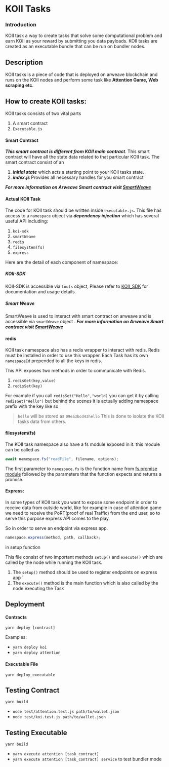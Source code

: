 # KOII Tasks

### Introduction

KOII task a way to create tasks that solve some computational problem and earn KOII as your reward by submitting you data payloads. KOII tasks are created as an executable bundle that can be run on bundler nodes.

## Description

KOII tasks is a piece of code that is deployed on arweave blockchain and runs on the KOII nodes and perform some task like **Attention Game, Web scraping etc**.

## How to create KOII tasks:

KOII tasks consists of two vital parts

1. A smart contract
2. `Executable.js`

#### Smart Contract

**_This smart contract is different from KOII main contract_**. This smart contract will have all the state data related to that particular KOII task. The smart contract consist of an

1. **_initial state_** which acts a starting point to your KOII tasks state.
2. **_index.js_** Provides all necessary handles for you smart contract

**_For more information on Arweave Smart contract visit [SmartWeave](https://github.com/ArweaveTeam/SmartWeave)_**

#### Actual KOII Task

The code for KOII task should be written inside `executable.js`.
This file has access to a `namespace` object via **_dependency injection_** which has several useful API including:

1. `koi-sdk`
2. `smartWeave`
3. `redis`
4. `filesystem(fs)`
5. `express`

Here are the detail of each component of namespace:

##### **_KOII-SDK_**

KOII-SDK is accessible via `tools` object, Please refer to [KOII_SDK](https://github.com/koii-network/tools) for documentation and usage details.

##### **_Smart Weave_**

SmartWeave is used to interact with smart contract on arweave and is accessible via `smartWeave` object .
**_For more information on Arweave Smart contract visit [SmartWeave](https://github.com/ArweaveTeam/SmartWeave)_**

#### redis

KOII task namespace also has a redis wrapper to interact with redis. Redis must be installed in order to use this wrapper. Each Task has its own `namespaceId` prepended to all the keys in redis.

This API exposes two methods in order to communicate with Redis.

1. `redisGet(key,value)`
2. `redisSet(key)`

For example if you call `redisSet("Hello","world)` you can get it by calling `redisGet("Hello")` but behind the scenes it is actually adding namespace prefix with the key like so

> `hello` will be stored as `09ea3bcd43hello`
> This is done to isolate the KOII tasks data from others.

#### filesystem(fs)

The KOII task namespace also have a fs module exposed in it.
this module can be called as

```js
await namespace.fs("readFile", filename, options);
```

The first parameter to `namespace.fs` is the function name from [fs.promise module](https://nodejs.org/api/fs.html) followed by the parameters that the function expects and returns a promise.

#### Express:

In some types of KOII task you want to expose some endpoint in order to receive data from outside world, like for example in case of attention game we need to receive the PoRT(proof of real Traffic) from the end user, so to serve this purpose express API comes to the play.

So in order to serve an endpoint via express app.

```js
namespace.express(method, path, callback);
```

in setup function

This file consist of two important methods `setup()` and `execute()` which are called by the node while running the KOII task.

1. The `setup()` method should be used to register endpoints on express app `
2. The `execute()` method is the main function which is also called by the node executing the Task

## Deployment

#### Contracts

`yarn deploy [contract]`

Examples:

- `yarn deploy koi`
- `yarn deploy attention`

#### Executable File

`yarn deploy_executable`

## Testing Contract

`yarn build`

- `node test/attention.test.js path/to/wallet.json`
- `node test/koi.test.js path/to/wallet.json`

## Testing Executable

`yarn build`

- `yarn execute attention [task_contract] `
- `yarn execute attention [task_contract] service` to test bundler mode
